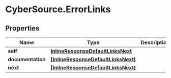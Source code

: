 # CyberSource.ErrorLinks

## Properties
Name | Type | Description | Notes
------------ | ------------- | ------------- | -------------
**self** | [**InlineResponseDefaultLinksNext**](InlineResponseDefaultLinksNext.md) |  | [optional] 
**documentation** | [**[InlineResponseDefaultLinksNext]**](InlineResponseDefaultLinksNext.md) |  | [optional] 
**next** | [**[InlineResponseDefaultLinksNext]**](InlineResponseDefaultLinksNext.md) |  | [optional] 


